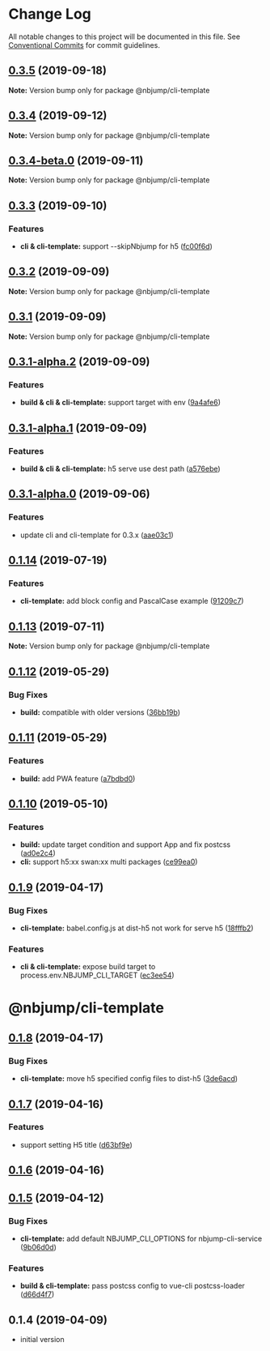 # Change Log

All notable changes to this project will be documented in this file.
See [Conventional Commits](https://conventionalcommits.org) for commit guidelines.

## [0.3.5](https://github.com/MengFangui/Nbjump/compare/@nbjump/cli-template@0.3.4...@nbjump/cli-template@0.3.5) (2019-09-18)

**Note:** Version bump only for package @nbjump/cli-template





## [0.3.4](https://github.com/MengFangui/Nbjump/compare/@nbjump/cli-template@0.3.4-beta.0...@nbjump/cli-template@0.3.4) (2019-09-12)

**Note:** Version bump only for package @nbjump/cli-template





## [0.3.4-beta.0](https://github.com/MengFangui/Nbjump/compare/@nbjump/cli-template@0.3.3...@nbjump/cli-template@0.3.4-beta.0) (2019-09-11)

**Note:** Version bump only for package @nbjump/cli-template





## [0.3.3](https://github.com/MengFangui/Nbjump/compare/@nbjump/cli-template@0.3.2...@nbjump/cli-template@0.3.3) (2019-09-10)


### Features

* **cli & cli-template:** support --skipNbjump for h5 ([fc00f6d](https://github.com/MengFangui/Nbjump/commit/fc00f6d))





## [0.3.2](https://github.com/MengFangui/Nbjump/compare/@nbjump/cli-template@0.3.1...@nbjump/cli-template@0.3.2) (2019-09-09)

**Note:** Version bump only for package @nbjump/cli-template





## [0.3.1](https://github.com/MengFangui/Nbjump/compare/@nbjump/cli-template@0.3.1-alpha.2...@nbjump/cli-template@0.3.1) (2019-09-09)

**Note:** Version bump only for package @nbjump/cli-template





## [0.3.1-alpha.2](https://github.com/MengFangui/Nbjump/compare/@nbjump/cli-template@0.3.1-alpha.1...@nbjump/cli-template@0.3.1-alpha.2) (2019-09-09)


### Features

* **build & cli & cli-template:** support target with env ([9a4afe6](https://github.com/MengFangui/Nbjump/commit/9a4afe6))





## [0.3.1-alpha.1](https://github.com/MengFangui/Nbjump/compare/@nbjump/cli-template@0.3.1-alpha.0...@nbjump/cli-template@0.3.1-alpha.1) (2019-09-09)


### Features

* **build & cli & cli-template:** h5 serve use dest path ([a576ebe](https://github.com/MengFangui/Nbjump/commit/a576ebe))





## [0.3.1-alpha.0](https://github.com/MengFangui/Nbjump/compare/@nbjump/cli-template@0.1.14...@nbjump/cli-template@0.3.1-alpha.0) (2019-09-06)


### Features

* update cli and cli-template for 0.3.x ([aae03c1](https://github.com/MengFangui/Nbjump/commit/aae03c1))





## [0.1.14](https://github.com/MengFangui/Nbjump/compare/@nbjump/cli-template@0.1.13...@nbjump/cli-template@0.1.14) (2019-07-19)


### Features

* **cli-template:** add block config and PascalCase example ([91209c7](https://github.com/MengFangui/Nbjump/commit/91209c7))





## [0.1.13](https://github.com/MengFangui/Nbjump/compare/@nbjump/cli-template@0.1.12...@nbjump/cli-template@0.1.13) (2019-07-11)

**Note:** Version bump only for package @nbjump/cli-template





## [0.1.12](https://github.com/MengFangui/Nbjump/compare/@nbjump/cli-template@0.1.11...@nbjump/cli-template@0.1.12) (2019-05-29)


### Bug Fixes

* **build:** compatible with older versions ([36bb19b](https://github.com/MengFangui/Nbjump/commit/36bb19b))





## [0.1.11](https://github.com/MengFangui/Nbjump/compare/@nbjump/cli-template@0.1.10...@nbjump/cli-template@0.1.11) (2019-05-29)


### Features

* **build:** add PWA feature ([a7bdbd0](https://github.com/MengFangui/Nbjump/commit/a7bdbd0))





## [0.1.10](https://github.com/MengFangui/Nbjump/compare/@nbjump/cli-template@0.1.9...@nbjump/cli-template@0.1.10) (2019-05-10)


### Features

* **build:** update target condition and support App and fix postcss ([ad0e2c4](https://github.com/MengFangui/Nbjump/commit/ad0e2c4))
* **cli:** support h5:xx  swan:xx multi packages ([ce99ea0](https://github.com/MengFangui/Nbjump/commit/ce99ea0))





## [0.1.9](https://github.com/MengFangui/Nbjump/compare/@nbjump/cli-template@0.1.8...@nbjump/cli-template@0.1.9) (2019-04-17)


### Bug Fixes

* **cli-template:** babel.config.js at dist-h5 not work for serve h5 ([18fffb2](https://github.com/MengFangui/Nbjump/commit/18fffb2))


### Features

* **cli & cli-template:** expose build target to process.env.NBJUMP_CLI_TARGET ([ec3ee54](https://github.com/MengFangui/Nbjump/commit/ec3ee54))





# @nbjump/cli-template


## [0.1.8](https://github.com/MengFangui/Nbjump/compare/@nbjump/cli-template@0.1.7...@nbjump/cli-template@0.1.8) (2019-04-17)


### Bug Fixes

* **cli-template:** move h5 specified config files to dist-h5 ([3de6acd](https://github.com/MengFangui/Nbjump/commit/3de6acd))


## [0.1.7](https://github.com/MengFangui/Nbjump/compare/@nbjump/cli-template@0.1.6...@nbjump/cli-template@0.1.7) (2019-04-16)


### Features

* support setting H5 title ([d63bf9e](https://github.com/MengFangui/Nbjump/commit/d63bf9e))


## [0.1.6](https://github.com/MengFangui/Nbjump/compare/@nbjump/cli-template@0.1.5...@nbjump/cli-template@0.1.6) (2019-04-16)



## [0.1.5](https://github.com/MengFangui/Nbjump/compare/@nbjump/cli-template@0.1.4...@nbjump/cli-template@0.1.5) (2019-04-12)


### Bug Fixes

* **cli-template:** add default NBJUMP_CLI_OPTIONS for nbjump-cli-service ([9b06d0d](https://github.com/MengFangui/Nbjump/commit/9b06d0d))


### Features

* **build & cli-template:** pass postcss config to vue-cli postcss-loader ([d66d4f7](https://github.com/MengFangui/Nbjump/commit/d66d4f7))



## 0.1.4 (2019-04-09)

- initial version
